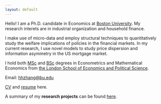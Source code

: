```yaml
---
layout: default
---
```




Hello! I am a Ph.D. candidate in Economics at [Boston University](https://www.bu.edu/econ/). My research interets are in industrial organization and household finance. 

I make use of micro-data and employ structural techniques to quantitatively study the welfare implications of policies in the financial markets. In my current research, I use novel models to study price dispersion and information asymmetry in the US mortgage market. 

I hold both [MSc](https://www.lse.ac.uk/study-at-lse/Graduate/Degree-programmes-2024/MSc-Econometrics-and-Mathematical-Economics) and [BSc](https://www.lse.ac.uk/study-at-lse/Undergraduate/degree-programmes-2024/BSc-Econometrics-and-Mathematical-Economics) degrees in Econometrics and Mathematical Economics from [the London School of Economics and Political Science](https://www.lse.ac.uk/economics).

Email: hhzhang@bu.edu

[CV](https://drive.google.com/file/d/1iFrYfe3i19xgL40cqhVtipmHF_m-gVOK/view?usp=sharing) and [resume](https://drive.google.com/file/d/18WSmE6mB5wZansjW8Lk3hEbgReWxGD7U/view?usp=sharing) here.

A summary of my <b>research projects</b> can be found [here](./research.md).

